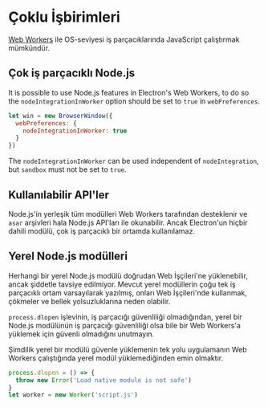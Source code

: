 # Çoklu İşbirimleri

[Web Workers](https://developer.mozilla.org/en/docs/Web/API/Web_Workers_API/Using_web_workers) ile OS-seviyesi iş parçacıklarında JavaScript çalıştırmak mümkündür.

## Çok iş parçacıklı Node.js

It is possible to use Node.js features in Electron's Web Workers, to do so the `nodeIntegrationInWorker` option should be set to `true` in `webPreferences`.

```javascript
let win = new BrowserWindow({
  webPreferences: {
    nodeIntegrationInWorker: true
  }
})
```

The `nodeIntegrationInWorker` can be used independent of `nodeIntegration`, but `sandbox` must not be set to `true`.

## Kullanılabilir API'ler

Node.js'in yerleşik tüm modülleri Web Workers tarafından desteklenir ve `asar` arşivleri hala Node.js API'ları ile okunabilir. Ancak Electron'un hiçbir dahili modülü, çok iş parçacıklı bir ortamda kullanılamaz.

## Yerel Node.js modülleri

Herhangi bir yerel Node.js modülü doğrudan Web İşçileri'ne yüklenebilir, ancak şiddetle tavsiye edilmiyor. Mevcut yerel modüllerin çoğu tek iş parçacıklı ortam varsayılarak yazılmış, onları Web İşçileri'nde kullanmak, çökmeler ve bellek yolsuzluklarına neden olabilir.

`process.dlopen` işlevinin, iş parçacığı güvenliliği olmadığından, yerel bir Node.js modülünün iş parçacığı güvenliliği olsa bile bir Web Workers'a yüklemek için güvenli olmadığını unutmayın.

Şimdilik yerel bir modülü güvenle yüklemenin tek yolu uygulamanın Web Workers çalıştığında yerel modül yüklemediğinden emin olmaktır.

```javascript
process.dlopen = () => {
  throw new Error('Load native module is not safe')
}
let worker = new Worker('script.js')
```